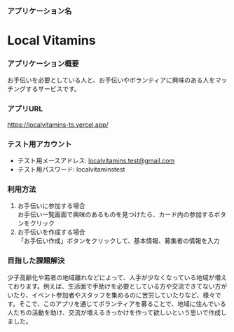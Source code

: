 ### アプリケーション名
# Local Vitamins
### アプリケーション概要  
お手伝いを必要としている人と、お手伝いやボランティアに興味のある人をマッチングするサービスです。
### アプリURL
https://localvitamins-ts.vercel.app/
### テスト用アカウント
* テスト用メースアドレス: localvitamins.test@gmail.com
* テスト用パスワード: localvitaminstest
### 利用方法
1. お手伝いに参加する場合  
   お手伝い一覧画面で興味のあるものを見つけたら、カード内の参加するボタンをクリック
2. お手伝いを作成する場合  
   「お手伝い作成」ボタンをクリックして、基本情報、募集者の情報を入力
### 目指した課題解決
少子高齢化や若者の地域離れなどによって、人手が少なくなっている地域が増えております。例えば、生活面で手助けを必要としている方や交流できてない方がいたり、イベント参加者やスタッフを集めるのに苦労していたりなど、様々です。そこで、このアプリを通じてボランティアを募ることで、地域に住んでいる人たちの活動を助け、交流が増えるきっかけを作って欲しいという思いで作成しました。
